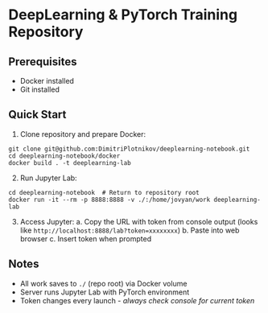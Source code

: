 # DeepLearning & PyTorch Training Repository

## Prerequisites
- Docker installed
- Git installed

## Quick Start

1. Clone repository and prepare Docker:
```
git clone git@github.com:DimitriPlotnikov/deeplearning-notebook.git
cd deeplearning-notebook/docker
docker build . -t deeplearning-lab
```

2. Run Jupyter Lab:
```
cd deeplearning-notebook  # Return to repository root
docker run -it --rm -p 8888:8888 -v ./:/home/jovyan/work deeplearning-lab
```

3. Access Jupyter:
   a. Copy the URL with token from console output (looks like `http://localhost:8888/lab?token=xxxxxxxx`)
   b. Paste into web browser
   c. Insert token when prompted

## Notes
- All work saves to `./` (repo root) via Docker volume
- Server runs Jupyter Lab with PyTorch environment
- Token changes every launch - _always check console for current token_
